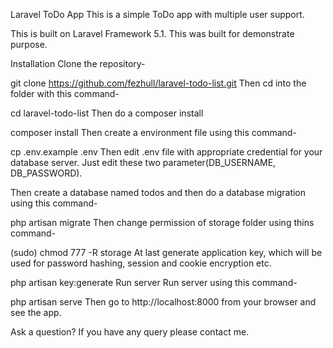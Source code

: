Laravel ToDo App
This is a simple ToDo app with multiple user support.

This is built on Laravel Framework 5.1. This was built for demonstrate purpose.

Installation
Clone the repository-

git clone https://github.com/fezhull/laravel-todo-list.git
Then cd into the folder with this command-

cd laravel-todo-list
Then do a composer install

composer install
Then create a environment file using this command-

cp .env.example .env
Then edit .env file with appropriate credential for your database server. Just edit these two parameter(DB_USERNAME, DB_PASSWORD).

Then create a database named todos and then do a database migration using this command-

php artisan migrate
Then change permission of storage folder using thins command-

(sudo) chmod 777 -R storage
At last generate application key, which will be used for password hashing, session and cookie encryption etc.

php artisan key:generate
Run server
Run server using this command-

php artisan serve
Then go to http://localhost:8000 from your browser and see the app.

Ask a question?
If you have any query please contact me.
